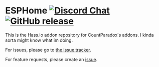 # ESPHome [![Discord Chat](https://img.shields.io/discord/192977908623605761)](https://discord.gg/wyJf8z8) [![GitHub release](https://img.shields.io/github/v/release/CountParadox/hassio-addons)](https://GitHub.com/CountParadox/hassio-addons/releases/)


This is the Hass.io addon repository for CountParadox's addons.
I kinda sorta might know what im doing.


For issues, please go to [the issue tracker](https://github.com/CountParadox/hassio-addons/issues).

For feature requests, please create an [issue](https://github.com/CountParadox/hassio-addons/issues).
